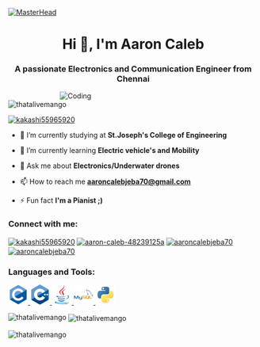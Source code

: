 [![MasterHead](https://1.bp.blogspot.com/-7A4WynwLsMw/XbBpCXG8fHI/AAAAAAAAMt4/uOa1bpLskYgrwGbllhSu2SDj_Mig8SXJQCLcBGAsYHQ/s1600/2000_600px.gif)](https://Thatalivemango.io)
<h1 align="center">Hi 👋, I'm Aaron Caleb</h1>
<h3 align="center">A passionate Electronics and Communication Engineer from Chennai</h3>
<img align="right" alt="Coding" width="400" src="https://cdn.dribbble.com/users/1162077/screenshots/3848914/programmer.gif"


<p align="left"> <img src="https://komarev.com/ghpvc/?username=thatalivemango&label=Profile%20views&color=0e75b6&style=flat" alt="thatalivemango" /> </p>

<p align="left"> <a href="https://twitter.com/kakashi55965920" target="blank"><img src="https://img.shields.io/twitter/follow/kakashi55965920?logo=twitter&style=for-the-badge" alt="kakashi55965920" /></a> </p>

- 🔭 I’m currently studying at **St.Joseph's College of Engineering**

- 🌱 I’m currently learning **Electric vehicle's and Mobility**

- 💬 Ask me about **Electronics/Underwater drones**

- 📫 How to reach me **aaroncalebjeba70@gmail.com**

- ⚡ Fun fact **I'm a Pianist ;)**

<h3 align="left">Connect with me:</h3>
<p align="left">
<a href="https://twitter.com/kakashi55965920" target="blank"><img align="center" src="https://raw.githubusercontent.com/rahuldkjain/github-profile-readme-generator/master/src/images/icons/Social/twitter.svg" alt="kakashi55965920" height="30" width="40" /></a>
<a href="https://linkedin.com/in/aaron-caleb-48239125a" target="blank"><img align="center" src="https://raw.githubusercontent.com/rahuldkjain/github-profile-readme-generator/master/src/images/icons/Social/linked-in-alt.svg" alt="aaron-caleb-48239125a" height="30" width="40" /></a>
<a href="https://www.hackerrank.com/aaroncalebjeba70" target="blank"><img align="center" src="https://raw.githubusercontent.com/rahuldkjain/github-profile-readme-generator/master/src/images/icons/Social/hackerrank.svg" alt="aaroncalebjeba70" height="30" width="40" /></a>
<a href="https://www.leetcode.com/aaroncalebjeba70" target="blank"><img align="center" src="https://raw.githubusercontent.com/rahuldkjain/github-profile-readme-generator/master/src/images/icons/Social/leet-code.svg" alt="aaroncalebjeba70" height="30" width="40" /></a>
</p>

<h3 align="left">Languages and Tools:</h3>
<p align="left"> <a href="https://www.cprogramming.com/" target="_blank" rel="noreferrer"> <img src="https://raw.githubusercontent.com/devicons/devicon/master/icons/c/c-original.svg" alt="c" width="40" height="40"/> </a> <a href="https://www.w3schools.com/cpp/" target="_blank" rel="noreferrer"> <img src="https://raw.githubusercontent.com/devicons/devicon/master/icons/cplusplus/cplusplus-original.svg" alt="cplusplus" width="40" height="40"/> </a> <a href="https://www.java.com" target="_blank" rel="noreferrer"> <img src="https://raw.githubusercontent.com/devicons/devicon/master/icons/java/java-original.svg" alt="java" width="40" height="40"/> </a> <a href="https://www.mysql.com/" target="_blank" rel="noreferrer"> <img src="https://raw.githubusercontent.com/devicons/devicon/master/icons/mysql/mysql-original-wordmark.svg" alt="mysql" width="40" height="40"/> </a> <a href="https://www.python.org" target="_blank" rel="noreferrer"> <img src="https://raw.githubusercontent.com/devicons/devicon/master/icons/python/python-original.svg" alt="python" width="40" height="40"/> </a> </p>

<p><img align="left" src="https://github-readme-stats.vercel.app/api/top-langs?username=thatalivemango&show_icons=true&locale=en&layout=compact" alt="thatalivemango" /></p>

<p>&nbsp;<img align="center" src="https://github-readme-stats.vercel.app/api?username=thatalivemango&show_icons=true&locale=en" alt="thatalivemango" /></p>

<p><img align="center" src="https://github-readme-streak-stats.herokuapp.com/?user=thatalivemango&" alt="thatalivemango" /></p>
